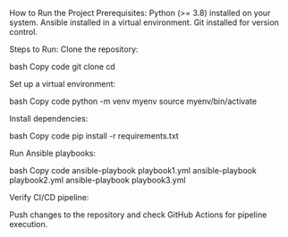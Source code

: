 How to Run the Project
Prerequisites:
Python (>= 3.8) installed on your system.
Ansible installed in a virtual environment.
Git installed for version control.

Steps to Run:
Clone the repository:

bash
Copy code
git clone <repository-url>
cd <project-folder>


Set up a virtual environment:

bash
Copy code
python -m venv myenv
source myenv/bin/activate


Install dependencies:

bash
Copy code
pip install -r requirements.txt


Run Ansible playbooks:

bash
Copy code
ansible-playbook playbook1.yml
ansible-playbook playbook2.yml
ansible-playbook playbook3.yml


Verify CI/CD pipeline:

Push changes to the repository and check GitHub Actions for pipeline execution.

